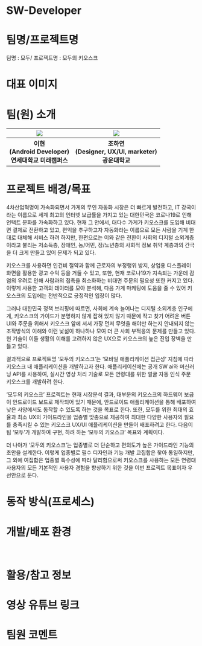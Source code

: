 # SW-Developer

# 팀명/프로젝트명

팀명 : 모두/ 프로젝트명 : 모두의 키오스크

# 대표 이미지

# 팀(원) 소개
| ![](https://github.com/LEE-Hyeon0771.png) |  ![](https://github.com/loosainfjn.png) |
| :--------------------------------------: | :--------------------------------------: |
|             **이현<br>(Android Developer)<br>연세대학교 미래캠퍼스**              |            **조하연<br>(Designer, UX/UI, marketer)<br>광운대학교**             |
# 프로젝트 배경/목표

4차산업혁명이 가속화되면서 가게의 무인 자동화 시장은 더 빠르게 발전하고, IT 강국이라는 이름으로 세계 최고의 인터넷 보급률을 가지고 있는 대한민국은 코로나19로 인해 언택트 문화를 가속화하고 있다. 현재 그 안에서, 대다수 가게가 키오스크를 도입해 비대면 결제로 전환하고 있고, 편익을 추구하고자 자동화라는 이름으로 모든 사람을 기계 한 대로 대체해 서비스 하려 하지만, 한편으로는 이와 같은 전환이 사회의 디지털 소외계층이라고 불리는 저소득층, 장애인, 농/어민, 장/노년층의 사회적 정보 취약 계층과의 간극을 더 크게 만들고 있어 문제가 되고 있다.

키오스크를 사용하면 인건비 절약과 함께 근로자의 부정행위 방지, 상업용 디스플레이 화면을 활용한 광고 수익 등을 거둘 수 있고, 또한, 현재 코로나19가 지속되는 가운데 감염의 우려로 인해 사람과의 접촉을 최소화하는 비대면 주문의 필요성 또한 커지고 있다. 이렇게 사용한 고객의 데이터를 모아 분석해, 다음 가게 마케팅에 도움을 줄 수 있어 키오스크의 도입에는 전반적으로 긍정적인 입장이 많다. 

그러나 대한민국 정책 브리핑에 따르면, 사회에 계속 늘어나는 디지털 소외계층 인구에게, 키오스크의 가이드가 분명하지 않게 잡혀 있지 않기 때문에 작고 찾기 어려운 버튼 UI와 주문을 위해서 키오스크 앞에 서서 가장 먼저 무엇을 해야만 하는지 안내되지 않는 조작방식의 이해와 이런 낯섦이 하나하나 모여 더 큰 사회 부적응의 문제를 만들고 있다. 현 기술이 이들 생활의 이해를 고려하지 않은 UX으로 키오스크의 높은 진입 장벽을 만들고 있다.

결과적으로 프로젝트명 ‘모두의 키오스크’는 ‘모바일 애플리케이션 접근성’ 지침에 따라 키오스크 내 애플리케이션을 개발하고자 한다. 애플리케이션에는 공개 SW ai와 머신러닝 API를 사용하여, 실시간 영상 처리 기술로 모든 연령대를 위한 얼굴 자동 인식 주문 키오스크를 개발하려 한다. 

‘모두의 키오스크’ 프로젝트는 현재 시장분석 결과, 대부분의 키오스크의 하드웨어 보급이 안드로이드 보드로 제작되어 있기 때문에, 안드로이드 애플리케이션을 통해 배포하여 낮은 사양에서도 동작할 수 있도록 하는 것을 목표로 한다. 또한, 모두를 위한 최대의 효율과 최소 UX의 가이드라인을 업종별 맞춤으로 제공하여 최대한 다양한 사용자의 필요를 충족시킬 수 있는 키오스크 UX/UI 애플리케이션을 만들어 배포하려고 한다. 다음이 팀 ‘모두’가 개발하여 구현, 하려 하는 ‘모두의 키오스크’ 목표와 계획이다.

더 나아가 ‘모두의 키오스크’는 업종별로 더 단순하고 편의도가 높은 가이드라인 기능의 초안을 설계한다. 이렇게 업종별로 필수 디자인과 기능 개발 교집합은 찾아 통일하지만, 그 외에 여집합은 업종별 특수성에 따라 달리함으로써 키오스크를 사용하는 모든 연령대 사용자의 모든 기본적인 사용자 경험을 향상하기 위한 것을 이번 프로젝트 목표이자 우선안으로 둔다.

# 동작 방식(프로세스)

# 개발/배포 환경
<img src1 = ![KakaoTalk_20220802_123402749](https://user-images.githubusercontent.com/84756586/184561291-93a4f8ac-07dd-40ef-baa2-9e87ec479f98.png)>
<img src2 = ![KakaoTalk_20220802_123421372](https://user-images.githubusercontent.com/84756586/184561305-850f2768-d524-475b-9cbc-c2362aa1a88b.png)>
<img src3 = ![KakaoTalk_20220802_123438263](https://user-images.githubusercontent.com/84756586/184561318-ed507775-5d3e-4cc7-be4d-6cad54ba330f.png)>
<img scr4 = ![KakaoTalk_20220802_123457496](https://user-images.githubusercontent.com/84756586/184561326-c69a65cc-1c8e-463f-94f1-a03a65689500.png)>

# 활용/참고 정보

# 영상 유튜브 링크

# 팀원 코멘트
